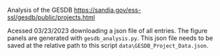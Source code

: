 Analysis of the GESDB https://sandia.gov/ess-ssl/gesdb/public/projects.html

Acessed 03/23/2023 downloading a json file of all entries.  The figure panels are generated with `gesdb_analysis.py`. This json file needs to be saved at the relative path to this script `data\GESDB_Project_Data.json`.